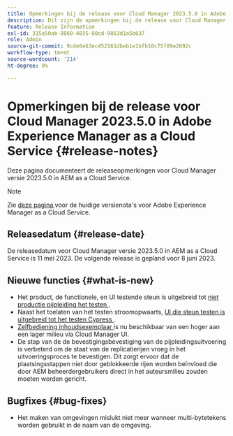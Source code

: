 ```yaml
---
title: Opmerkingen bij de release voor Cloud Manager 2023.5.0 in Adobe Experience Manager as a Cloud Service
description: Dit zijn de opmerkingen bij de release voor Cloud Manager 2023.5.0 in AEM as a Cloud Service.
feature: Release Information
exl-id: 315a50ab-8860-4835-80cd-9863d1a5b637
role: Admin
source-git-commit: 9cde6e63ec452161dbeb1e1bfb10c75f89e2692c
workflow-type: tm+mt
source-wordcount: '214'
ht-degree: 0%

---
```


# Opmerkingen bij de release voor Cloud Manager 2023.5.0 in Adobe Experience Manager as a Cloud Service {#release-notes}

Deze pagina documenteert de releaseopmerkingen voor Cloud Manager versie 2023.5.0 in AEM as a Cloud Service.

>[!NOTE]
>
>Zie [ deze pagina ](/help/release-notes/release-notes-cloud/release-notes-current.md) voor de huidige versienota&#39;s voor Adobe Experience Manager as a Cloud Service.

## Releasedatum {#release-date}

De releasedatum voor Cloud Manager versie 2023.5.0 in AEM as a Cloud Service is 11 mei 2023. De volgende release is gepland voor 8 juni 2023.

## Nieuwe functies {#what-is-new}

* Het product, de functionele, en UI testende steun is uitgebreid tot [ niet productie pijpleiding het testen ](/help/implementing/cloud-manager/configuring-pipelines/configuring-non-production-pipelines.md).
* Naast het toelaten van het testen stroomopwaarts, [ UI die steun testen is uitgebreid tot het testen Cypress ](/help/implementing/cloud-manager/ui-testing.md).
* [ Zelfbediening inhoudsexemplaar ](/help/implementing/developing/tools/content-copy.md) is nu beschikbaar van een hoger aan een lager milieu via Cloud Manager UI.
* De stap van de de bevestigingsbevestiging van de pijpleidingsuitvoering is verbeterd om de staat van de replicatierijen vroeg in het uitvoeringsproces te bevestigen. Dit zorgt ervoor dat de plaatsingsstappen niet door geblokkeerde rijen worden beïnvloed die door AEM beheerdergebruikers direct in het auteursmilieu zouden moeten worden gericht.

## Bugfixes {#bug-fixes}

* Het maken van omgevingen mislukt niet meer wanneer multi-bytetekens worden gebruikt in de naam van de omgeving.
